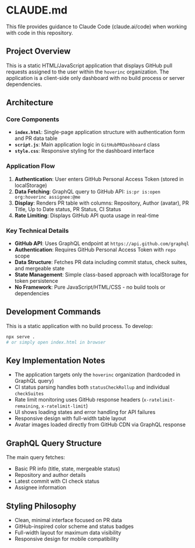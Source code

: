 # CLAUDE.md

This file provides guidance to Claude Code (claude.ai/code) when working with code in this repository.

## Project Overview

This is a static HTML/JavaScript application that displays GitHub pull requests assigned to the user within the `hoverinc` organization. The application is a client-side only dashboard with no build process or server dependencies.

## Architecture

### Core Components

- **`index.html`**: Single-page application structure with authentication form and PR data table
- **`script.js`**: Main application logic in `GitHubPRDashboard` class
- **`style.css`**: Responsive styling for the dashboard interface

### Application Flow

1. **Authentication**: User enters GitHub Personal Access Token (stored in localStorage)
2. **Data Fetching**: GraphQL query to GitHub API: `is:pr is:open org:hoverinc assignee:@me`
3. **Display**: Renders PR table with columns: Repository, Author (avatar), PR Title, Up to Date status, PR Status, CI Status
4. **Rate Limiting**: Displays GitHub API quota usage in real-time

### Key Technical Details

- **GitHub API**: Uses GraphQL endpoint at `https://api.github.com/graphql`
- **Authentication**: Requires GitHub Personal Access Token with `repo` scope
- **Data Structure**: Fetches PR data including commit status, check suites, and mergeable state
- **State Management**: Simple class-based approach with localStorage for token persistence
- **No Framework**: Pure JavaScript/HTML/CSS - no build tools or dependencies

## Development Commands

This is a static application with no build process. To develop:

```bash
npx serve .
# or simply open index.html in browser
```

## Key Implementation Notes

- The application targets only the `hoverinc` organization (hardcoded in GraphQL query)
- CI status parsing handles both `statusCheckRollup` and individual `checkSuites`
- Rate limit monitoring uses GitHub response headers (`x-ratelimit-remaining`, `x-ratelimit-limit`)
- UI shows loading states and error handling for API failures
- Responsive design with full-width table layout
- Avatar images loaded directly from GitHub CDN via GraphQL response

## GraphQL Query Structure

The main query fetches:
- Basic PR info (title, state, mergeable status)
- Repository and author details
- Latest commit with CI check status
- Assignee information

## Styling Philosophy

- Clean, minimal interface focused on PR data
- GitHub-inspired color scheme and status badges
- Full-width layout for maximum data visibility
- Responsive design for mobile compatibility
